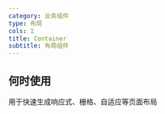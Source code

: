 ```yaml
---
category: 业务组件
type: 布局
cols: 1
title: Container
subtitle: 布局组件
---
```



## 何时使用
用于快速生成响应式、栅格、自适应等页面布局
